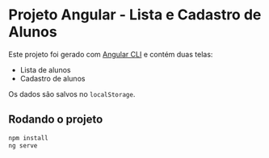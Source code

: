 # Projeto Angular - Lista e Cadastro de Alunos

Este projeto foi gerado com [Angular CLI](https://github.com/angular/angular-cli) e contém duas telas:

- Lista de alunos
- Cadastro de alunos

Os dados são salvos no `localStorage`.

## Rodando o projeto

```bash
npm install
ng serve
```
